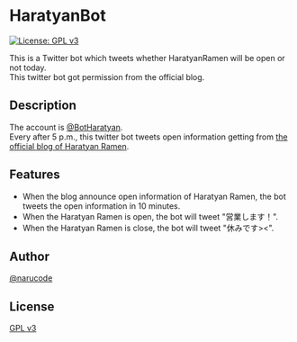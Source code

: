 # HaratyanBot

[![License: GPL v3](https://img.shields.io/badge/License-GPL%20v3-blue.svg)](https://www.gnu.org/licenses/gpl-3.0)

This is a Twitter bot which tweets whether HaratyanRamen will be open or not today.  
This twitter bot got permission from the official blog.

## Description

The account is [@BotHaratyan](https://twitter.com/BotHaratyan).  
Every after 5 p.m., this twitter bot tweets open information getting from [the official blog of Haratyan Ramen](https://www5.hp-ez.com/hp/haratyan/blog).

## Features

- When the blog announce open information of Haratyan Ramen, the bot tweets the open information in 10 minutes.
- When the Haratyan Ramen is open, the bot will tweet "営業します！".
- When the Haratyan Ramen is close, the bot will tweet "休みです><".

## Author

[@narucode](https://twitter.com/naru_code)

## License
[GPL v3](https://github.com/narugit/HaratyanBot/blob/master/LICENSE)

